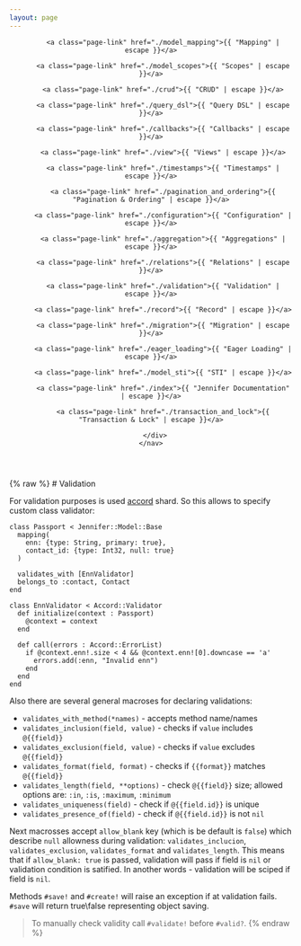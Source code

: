 ```yaml
---
layout: page
---
```

<header class="site-header" role="banner">
  <div class="wrapper">
    <nav class="site-nav">
      <div class="trigger">
        
          <a class="page-link" href="./model_mapping">{{ "Mapping" | escape }}</a>
        
          <a class="page-link" href="./model_scopes">{{ "Scopes" | escape }}</a>
        
          <a class="page-link" href="./crud">{{ "CRUD" | escape }}</a>
        
          <a class="page-link" href="./query_dsl">{{ "Query DSL" | escape }}</a>
        
          <a class="page-link" href="./callbacks">{{ "Callbacks" | escape }}</a>
        
          <a class="page-link" href="./view">{{ "Views" | escape }}</a>
        
          <a class="page-link" href="./timestamps">{{ "Timestamps" | escape }}</a>
        
          <a class="page-link" href="./pagination_and_ordering">{{ "Pagination & Ordering" | escape }}</a>
        
          <a class="page-link" href="./configuration">{{ "Configuration" | escape }}</a>
        
          <a class="page-link" href="./aggregation">{{ "Aggregations" | escape }}</a>
        
          <a class="page-link" href="./relations">{{ "Relations" | escape }}</a>
        
          <a class="page-link" href="./validation">{{ "Validation" | escape }}</a>
        
          <a class="page-link" href="./record">{{ "Record" | escape }}</a>
        
          <a class="page-link" href="./migration">{{ "Migration" | escape }}</a>
        
          <a class="page-link" href="./eager_loading">{{ "Eager Loading" | escape }}</a>
        
          <a class="page-link" href="./model_sti">{{ "STI" | escape }}</a>
        
          <a class="page-link" href="./index">{{ "Jennifer Documentation" | escape }}</a>
        
          <a class="page-link" href="./transaction_and_lock">{{ "Transaction & Lock" | escape }}</a>
        
      </div>
    </nav>
  </div>
</header>
{% raw %}
# Validation

For validation purposes is used [accord](https://github.com/neovintage/accord) shard. So this allows to specify custom class validator:

```crystal
class Passport < Jennifer::Model::Base
  mapping(
    enn: {type: String, primary: true},
    contact_id: {type: Int32, null: true}
  )

  validates_with [EnnValidator]
  belongs_to :contact, Contact
end

class EnnValidator < Accord::Validator
  def initialize(context : Passport)
    @context = context
  end

  def call(errors : Accord::ErrorList)
    if @context.enn!.size < 4 && @context.enn![0].downcase == 'a'
      errors.add(:enn, "Invalid enn")
    end
  end
end
```

Also there are several general macroses for declaring validations:

- `validates_with_method(*names)` - accepts method name/names
- `validates_inclusion(field, value)` - checks if `value` includes `@{{field}}`
- `validates_exclusion(field, value)` - checks if `value` excludes `@{{field}}`
- `validates_format(field, format)` - checks if `{{format}}` matches `@{{field}}`
- `validates_length(field, **options)` - check `@{{field}}` size; allowed options are: `:in`, `:is`, `:maximum`, `:minimum`
- `validates_uniqueness(field)` - check if `@{{field.id}}` is unique
- `validates_presence_of(field)` - check if `@{{field.id}}` is not `nil`

Next macrosses accept `allow_blank` key (which is be default is `false`) which describe `null` allowness during validation: `validates_inclucion`, `validates_exclusion`, `validates_format` and `validates_length`. This means that if `allow_blank: true` is passed, validation will pass if field is `nil` or validation condition is satified. In another words - validation will be sciped if field is `nil`. 

Methods `#save!` and `#create!` will raise an exception if at validation fails. `#save` will return true\false representing object saving.

> To manually check validity call `#validate!` before `#valid?`.
{% endraw %}